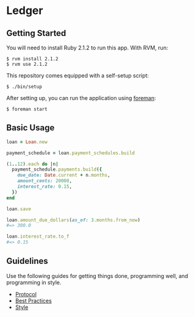 Ledger
======

Getting Started
---------------

You will need to install Ruby 2.1.2 to run this app. With RVM, run:

    $ rvm install 2.1.2
    $ rvm use 2.1.2

This repository comes equipped with a self-setup script:

    $ ./bin/setup

After setting up, you can run the application using [foreman]:

    $ foreman start

[foreman]: http://ddollar.github.io/foreman/

Basic Usage
-----------

```ruby
loan = Loan.new

payment_schedule = loan.payment_schedules.build

(1..12).each do |n|
  payment_schedule.payments.build({
    due_date: Date.current + n.months,
    amount_cents: 20000,
    interest_rate: 0.15,
  })
end

loan.save

loan.amount_due_dollars(as_of: 3.months.from_now)
#=> 300.0

loan.interest_rate.to_f
#=> 0.15
```

Guidelines
----------

Use the following guides for getting things done, programming well, and
programming in style.

* [Protocol](http://github.com/thoughtbot/guides/blob/master/protocol)
* [Best Practices](http://github.com/thoughtbot/guides/blob/master/best-practices)
* [Style](http://github.com/thoughtbot/guides/blob/master/style)
